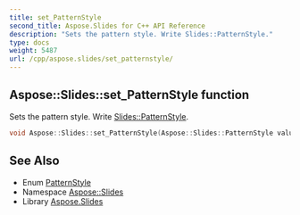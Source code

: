 ```yaml
---
title: set_PatternStyle
second_title: Aspose.Slides for C++ API Reference
description: "Sets the pattern style. Write Slides::PatternStyle."
type: docs
weight: 5487
url: /cpp/aspose.slides/set_patternstyle/
---
```

## Aspose::Slides::set_PatternStyle function


Sets the pattern style. Write [Slides::PatternStyle](../patternstyle/).

```cpp
void Aspose::Slides::set_PatternStyle(Aspose::Slides::PatternStyle value) override
```

## See Also

* Enum [PatternStyle](../patternstyle/)
* Namespace [Aspose::Slides](../)
* Library [Aspose.Slides](../../)
